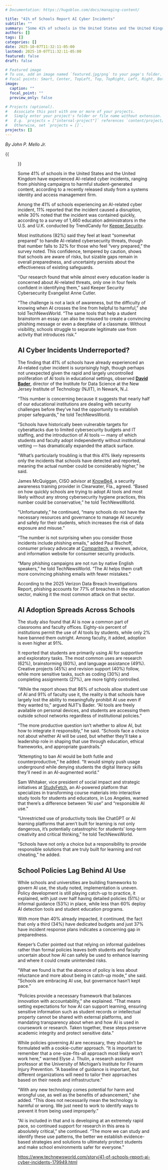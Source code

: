 ```yaml
---
# Documentation: https://hugoblox.com/docs/managing-content/

title: "41% of Schools Report AI Cyber Incidents"
subtitle: ""
summary: "Some 41% of schools in the United States and the United Kingdom have experienced AI-related cyber incidents, ranging from phishing campaigns to harmful student-generated content, according to a recently released study from a systems identity and access management firm."
authors: []
tags: []
categories: []
date: 2025-10-07T11:32:11-05:00
lastmod: 2025-10-07T11:32:11-05:00
featured: false
draft: false

# Featured image
# To use, add an image named `featured.jpg/png` to your page's folder.
# Focal points: Smart, Center, TopLeft, Top, TopRight, Left, Right, BottomLeft, Bottom, BottomRight.
image:
  caption: ""
  focal_point: ""
  preview_only: false

# Projects (optional).
#   Associate this post with one or more of your projects.
#   Simply enter your project's folder or file name without extension.
#   E.g. `projects = ["internal-project"]` references `content/project/deep-learning/index.md`.
#   Otherwise, set `projects = []`.
projects: []
---
```


*By John P. Mello Jr.*

{{<figure src="students-in-computer-lab.jpg">}}

Some 41% of schools in the United States and the United Kingdom have experienced AI-related cyber incidents, ranging from phishing campaigns to harmful student-generated content, according to a recently released study from a systems identity and access management firm.

Among the 41% of schools experiencing an AI-related cyber incident, 11% reported that the incident caused a disruption, while 30% noted that the incident was contained quickly, according to a survey of 1,460 education administrators in the U.S. and U.K. conducted by TrendCandy for [Keeper Security](https://www.keepersecurity.com/).

Most institutions (82%) said they feel at least “somewhat prepared” to handle AI-related cybersecurity threats, though that number falls to 32% for those who feel “very prepared,” the survey noted. This confidence, tempered by caution, shows that schools are aware of risks, but sizable gaps remain in overall preparedness, and uncertainty persists about the effectiveness of existing safeguards.

“Our research found that while almost every education leader is concerned about AI-related threats, only one in four feels confident in identifying them,” said Keeper Security Cybersecurity Evangelist Anne Cutler.

“The challenge is not a lack of awareness, but the difficulty of knowing when AI crosses the line from helpful to harmful,” she told TechNewsWorld. “The same tools that help a student brainstorm an essay can also be misused to create a convincing phishing message or even a deepfake of a classmate. Without visibility, schools struggle to separate legitimate use from activity that introduces risk.”

## AI Cyber Incidents Underreported? ##

The finding that 41% of schools have already experienced an AI-related cyber incident is surprisingly high, though perhaps not unexpected given the rapid and largely uncontrolled proliferation of AI tools in educational settings, observed [**David Bader**](https://people.njit.edu/profile/bader), director of the Institute for Data Science at the New Jersey Institute of Technology (NJIT), in Newark, N.J.

“This number is concerning because it suggests that nearly half of our educational institutions are dealing with security challenges before they’ve had the opportunity to establish proper safeguards,” he told TechNewsWorld.

“Schools have historically been vulnerable targets for cyberattacks due to limited cybersecurity budgets and IT staffing, and the introduction of AI tools — many of which students and faculty adopt independently without institutional vetting — has dramatically expanded the attack surface.

“What’s particularly troubling is that this 41% likely represents only the incidents that schools have detected and reported, meaning the actual number could be considerably higher,” he said.

James McQuiggan, CISO advisor at [KnowBe4](https://www.knowbe4.com/), a security awareness training provider in Clearwater, Fla., agreed. “Based on how quickly schools are trying to adopt AI tools and most likely without any strong cybersecurity hygiene practices, this number could be conservative,” he told TechNewsWorld.

“Unfortunately,” he continued, “many schools do not have the necessary resources and governance to manage AI securely and safely for their students, which increases the risk of data exposure and misuse.”

“The number is not surprising when you consider those incidents include phishing emails,” added Paul Bischoff, consumer privacy advocate at [Comparitech](https://www.comparitech.com/), a reviews, advice, and information website for consumer security products.

“Many phishing campaigns are not run by native English speakers,” he told TechNewsWorld. “The AI helps them craft more convincing phishing emails with fewer mistakes.”

According to the 2025 Verizon Data Breach Investigations Report, phishing accounts for 77% of breaches in the education sector, making it the most common attack on that sector.

## AI Adoption Spreads Across Schools ##

The study also found that AI is now a common part of classrooms and faculty offices. Eighty-six percent of institutions permit the use of AI tools by students, while only 2% have banned them outright. Among faculty, it added, adoption is even higher at 91%.

It reported that students are primarily using AI for supportive and exploratory tasks. The most common uses are research (62%), brainstorming (60%), and language assistance (49%). Creative projects (45%) and revision support (40%) follow, while more sensitive tasks, such as coding (30%) and completing assignments (27%), are more tightly controlled.

“While the report shows that 86% of schools allow student use of AI and 91% of faculty use it, the reality is that schools have largely lost the ability to meaningfully prohibit AI use even if they wanted to,” argued NJIT’s Bader. “AI tools are freely available on personal devices, and students are accessing them outside school networks regardless of institutional policies.”

“The more productive question isn’t whether to allow AI, but how to integrate it responsibly,” he said. “Schools face a choice not about whether AI will be used, but whether they’ll take a leadership role in shaping that use through education, ethical frameworks, and appropriate guardrails.”

“Attempting to ban AI would be both futile and counterproductive,” he added. “It would simply push usage underground while denying students the digital literacy skills they’ll need in an AI-augmented world.”

Sam Whitaker, vice president of social impact and strategic initiatives at [StudyFetch](https://www.studyfetch.com/), an AI-powered platform that specializes in transforming course materials into interactive study tools for students and educators, in Los Angeles, warned that there’s a difference between “AI use” and “responsible AI use.”

“Unrestricted use of productivity tools like ChatGPT or AI learning platforms that aren’t built for learning is not only dangerous, it’s potentially catastrophic for students’ long-term creativity and critical thinking,” he told TechNewsWorld.

“Schools have not only a choice but a responsibility to provide responsible solutions that are truly built for learning and not cheating,” he added.

## School Policies Lag Behind AI Use ##

While schools and universities are building frameworks to govern AI use, the study noted, implementation is uneven. Policy development is still playing catch-up to practice, it explained, with just over half having detailed policies (51%) or informal guidance (53%) in place, while less than 60% deploy AI detection tools and student education programs.

With more than 40% already impacted, it continued, the fact that only a third (34%) have dedicated budgets and just 37% have incident response plans indicates a concerning gap in preparedness.

Keeper’s Cutler pointed out that relying on informal guidelines rather than formal policies leaves both students and faculty uncertain about how AI can safely be used to enhance learning and where it could create unintended risks.

“What we found is that the absence of policy is less about reluctance and more about being in catch-up mode,” she said. “Schools are embracing AI use, but governance hasn’t kept pace.”

“Policies provide a necessary framework that balances innovation with accountability,” she explained. “That means setting expectations for how AI can support learning, ensuring sensitive information such as student records or intellectual property cannot be shared with external platforms, and mandating transparency about when and how AI is used in coursework or research. Taken together, these steps preserve academic integrity and protect sensitive data.”

While policies governing AI are necessary, they shouldn’t be formulated with a cookie-cutter approach. “It is important to remember that a one-size-fits-all approach most likely won’t work here,” warned Elyse J. Thulin, a research assistant professor at the University of Michigan’s Institute for Firearm Injury Prevention. “A baseline of guidance is important, but different organizations will need to tailor their approaches based on their needs and infrastructure.”

“With any new technology comes potential for harm and wrongful use, as well as the benefits of advancement,” she added. “This does not necessarily mean the technology is harmful or wrong. We just need to work to identify ways to prevent it from being used improperly.”

“AI is included in that and is developing at an extremely rapid pace, so continued support for research in this area is absolutely critical,” she continued. “The more we can study and identify these use patterns, the better we establish evidence-based strategies and solutions to ultimately protect students and make school environments safer for everyone.”

https://www.technewsworld.com/story/41-of-schools-report-ai-cyber-incidents-179949.html
